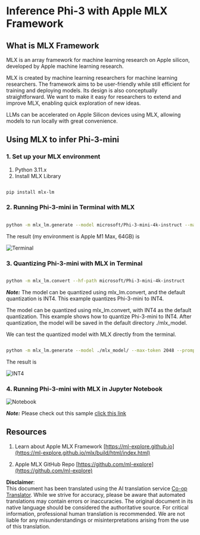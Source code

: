 <!--
CO_OP_TRANSLATOR_METADATA:
{
  "original_hash": "dcb656f3d206fc4968e236deec5d4384",
  "translation_date": "2025-07-09T19:09:16+00:00",
  "source_file": "md/03.FineTuning/03.Inference/MLX_Inference.md",
  "language_code": "en"
}
-->
# **Inference Phi-3 with Apple MLX Framework**

## **What is MLX Framework**

MLX is an array framework for machine learning research on Apple silicon, developed by Apple machine learning research.

MLX is created by machine learning researchers for machine learning researchers. The framework aims to be user-friendly while still efficient for training and deploying models. Its design is also conceptually straightforward. We want to make it easy for researchers to extend and improve MLX, enabling quick exploration of new ideas.

LLMs can be accelerated on Apple Silicon devices using MLX, allowing models to run locally with great convenience.

## **Using MLX to infer Phi-3-mini**

### **1. Set up your MLX environment**

1. Python 3.11.x  
2. Install MLX Library


```bash

pip install mlx-lm

```

### **2. Running Phi-3-mini in Terminal with MLX**


```bash

python -m mlx_lm.generate --model microsoft/Phi-3-mini-4k-instruct --max-token 2048 --prompt  "<|user|>\nCan you introduce yourself<|end|>\n<|assistant|>"

```

The result (my environment is Apple M1 Max, 64GB) is

![Terminal](../../../../../imgs/01/03/MLX/01.png)

### **3. Quantizing Phi-3-mini with MLX in Terminal**


```bash

python -m mlx_lm.convert --hf-path microsoft/Phi-3-mini-4k-instruct

```

***Note:*** The model can be quantized using mlx_lm.convert, and the default quantization is INT4. This example quantizes Phi-3-mini to INT4.

The model can be quantized using mlx_lm.convert, with INT4 as the default quantization. This example shows how to quantize Phi-3-mini to INT4. After quantization, the model will be saved in the default directory ./mlx_model.

We can test the quantized model with MLX directly from the terminal.


```bash

python -m mlx_lm.generate --model ./mlx_model/ --max-token 2048 --prompt  "<|user|>\nCan you introduce yourself<|end|>\n<|assistant|>"

```

The result is

![INT4](../../../../../imgs/01/03/MLX/02.png)


### **4. Running Phi-3-mini with MLX in Jupyter Notebook**


![Notebook](../../../../../imgs/01/03/MLX/03.png)

***Note:*** Please check out this sample [click this link](../../../../../code/03.Inference/MLX/MLX_DEMO.ipynb)


## **Resources**

1. Learn about Apple MLX Framework [https://ml-explore.github.io](https://ml-explore.github.io/mlx/build/html/index.html)

2. Apple MLX GitHub Repo [https://github.com/ml-explore](https://github.com/ml-explore)

**Disclaimer**:  
This document has been translated using the AI translation service [Co-op Translator](https://github.com/Azure/co-op-translator). While we strive for accuracy, please be aware that automated translations may contain errors or inaccuracies. The original document in its native language should be considered the authoritative source. For critical information, professional human translation is recommended. We are not liable for any misunderstandings or misinterpretations arising from the use of this translation.